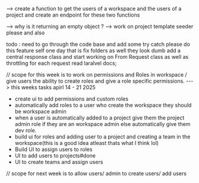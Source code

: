 --> create a function to get the users of a workspace and the users of a project and create an endpoint for these two functions

 --> why is it returning an empty object ?
 --> work on project template seeder please and also  

 todo : need to go through the code base and add some try catch please do this feature self one day that is
 fix folders as well they look dumb
 add a central response class and start working on From Request class as well as throttling for each request read laralvel docs;

// scope for this week is to work on permissions and Roles in workspace / give users the ability to create roles and give a role specific permissions.
  ---> this weeks tasks apirl 14 - 21 2025
  - create ui to add  permissions and custom roles
  - automatically add roles to a user who create the workspace they should be workspace admin
  - when a user is automatically added to a project give them the project admin role if they are an workspace admin else automatically give them dev role.
  - build ui for roles and adding user to a project and creating a team in the workspace(this is a good idea atleast thats what I think lol)
  - Build UI to assign users to roles
  - UI to add users to projects#done
  - UI to create teams and assign users

 // scope for next week is to allow users/ admin to create users/ add users